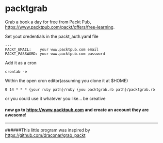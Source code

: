 # packtgrab

Grab a book a day for free from Packt Pub, https://www.packtpub.com/packt/offers/free-learning.

Set yout credentials in the packt_auth.yaml file
```
---
PACKT_EMAIL:    your www.packtpub.com email
PACKT_PASSWORD: your www.packtpub.com password
```

Add it as a cron

    crontab -e

Within the open cron editor(assuming you clone it at $HOME)

    0 14 * * * {your ruby path}/ruby {you packtgrab.rb path}/packtgrab.rb

or you could use it whatever you like... be creative

#### now go to https://www.packtpub.com and create an account they are awesome!

---
######This little program was inspired by https://github.com/draconar/grab_packt

